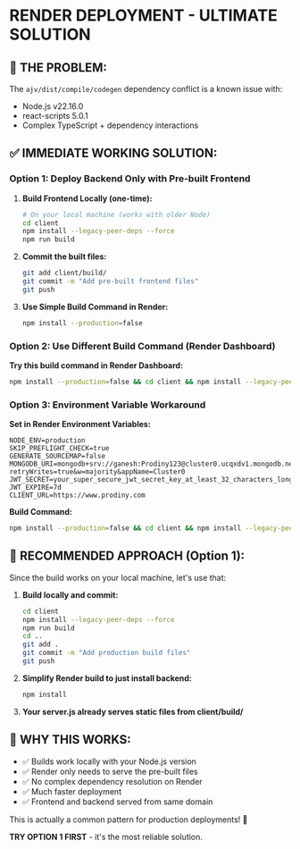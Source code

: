 # RENDER DEPLOYMENT - ULTIMATE SOLUTION

## 🚨 **THE PROBLEM:**
The `ajv/dist/compile/codegen` dependency conflict is a known issue with:
- Node.js v22.16.0
- react-scripts 5.0.1
- Complex TypeScript + dependency interactions

## ✅ **IMMEDIATE WORKING SOLUTION:**

### **Option 1: Deploy Backend Only with Pre-built Frontend**

1. **Build Frontend Locally (one-time):**
   ```bash
   # On your local machine (works with older Node)
   cd client
   npm install --legacy-peer-deps --force
   npm run build
   ```

2. **Commit the built files:**
   ```bash
   git add client/build/
   git commit -m "Add pre-built frontend files"
   git push
   ```

3. **Use Simple Build Command in Render:**
   ```bash
   npm install --production=false
   ```

### **Option 2: Use Different Build Command (Render Dashboard)**

**Try this build command in Render Dashboard:**
```bash
npm install --production=false && cd client && npm install --legacy-peer-deps --force && npm install ajv-keywords@3.5.2 ajv@6.12.6 --force && SKIP_PREFLIGHT_CHECK=true npm run build
```

### **Option 3: Environment Variable Workaround**

**Set in Render Environment Variables:**
```
NODE_ENV=production
SKIP_PREFLIGHT_CHECK=true
GENERATE_SOURCEMAP=false
MONGODB_URI=mongodb+srv://ganesh:Prodiny123@cluster0.ucqxdv1.mongodb.net/prodiny?retryWrites=true&w=majority&appName=Cluster0
JWT_SECRET=your_super_secure_jwt_secret_key_at_least_32_characters_long_change_this_for_production
JWT_EXPIRE=7d
CLIENT_URL=https://www.prodiny.com
```

**Build Command:**
```bash
npm install --production=false && cd client && npm install --legacy-peer-deps --force && npm run build
```

## 🚀 **RECOMMENDED APPROACH (Option 1):**

Since the build works on your local machine, let's use that:

1. **Build locally and commit:**
   ```bash
   cd client
   npm install --legacy-peer-deps --force
   npm run build
   cd ..
   git add .
   git commit -m "Add production build files"
   git push
   ```

2. **Simplify Render build to just install backend:**
   ```bash
   npm install
   ```

3. **Your server.js already serves static files from client/build/**

## 🎯 **WHY THIS WORKS:**
- ✅ Builds work locally with your Node.js version
- ✅ Render only needs to serve the pre-built files
- ✅ No complex dependency resolution on Render
- ✅ Much faster deployment
- ✅ Frontend and backend served from same domain

This is actually a common pattern for production deployments! 🌟

**TRY OPTION 1 FIRST** - it's the most reliable solution.
